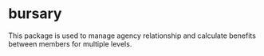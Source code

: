 # bursary

This package is used to manage agency relationship and calculate benefits between members for multiple levels.
